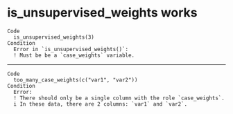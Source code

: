 # is_unsupervised_weights works

    Code
      is_unsupervised_weights(3)
    Condition
      Error in `is_unsupervised_weights()`:
      ! Must be be a `case_weights` variable.

---

    Code
      too_many_case_weights(c("var1", "var2"))
    Condition
      Error:
      ! There should only be a single column with the role `case_weights`.
      i In these data, there are 2 columns: `var1` and `var2`.


